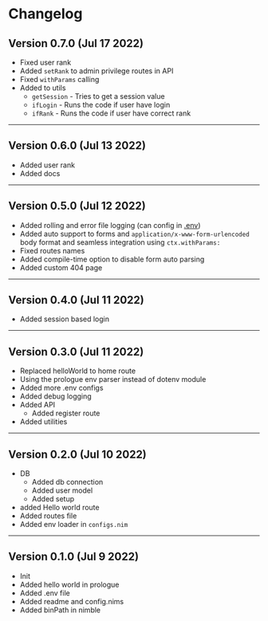 # Changelog

## Version 0.7.0 (Jul 17 2022)

- Fixed user rank
- Added `setRank` to admin privilege routes in API
- Fixed `withParams` calling
- Added to utils
  - `getSession` - Tries to get a session value
  - `ifLogin` - Runs the code if user have login
  - `ifRank` - Runs the code if user have correct rank

---

## Version 0.6.0 (Jul 13 2022)

- Added user rank
- Added docs

---

## Version 0.5.0 (Jul 12 2022)

- Added rolling and error file logging (can config in [.env](.env))
- Added auto support to forms and `application/x-www-form-urlencoded` body format and seamless integration using `ctx.withParams:`
- Fixed routes names
- Added compile-time option to disable form auto parsing
- Added custom 404 page

---

## Version 0.4.0 (Jul 11 2022)

- Added session based login

---

## Version 0.3.0 (Jul 11 2022)

- Replaced helloWorld to home route
- Using the prologue env parser instead of dotenv module
- Added more .env configs
- Added debug logging
- Added API
  - Added register route
- Added utilities

---

## Version 0.2.0 (Jul 10 2022)

- DB
  - Added db connection
  - Added user model
  - Added setup
- added Hello world route
- Added routes file
- Added env loader in `configs.nim`

---

## Version 0.1.0 (Jul 9 2022)

- Init
- Added hello world in prologue
- Added .env file
- Added readme and config.nims
- Added binPath in nimble
